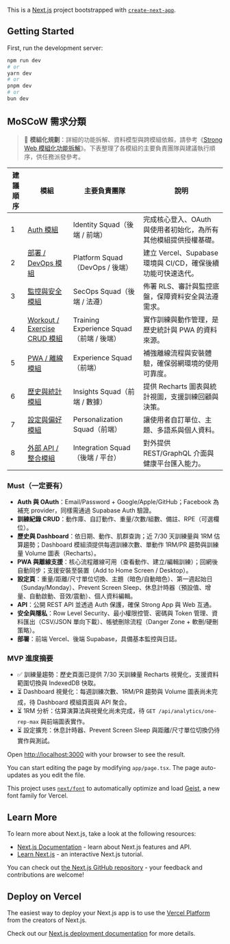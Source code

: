 This is a [Next.js](https://nextjs.org) project bootstrapped with [`create-next-app`](https://nextjs.org/docs/app/api-reference/cli/create-next-app).

## Getting Started

First, run the development server:

```bash
npm run dev
# or
yarn dev
# or
pnpm dev
# or
bun dev
```

## MoSCoW 需求分類
> 📘 **模組化規劃**：詳細的功能拆解、資料模型與跨模組依賴，請參考《[Strong Web 模組化功能拆解](docs/feature-breakdown.md)》。下表整理了各模組的主要負責團隊與建議執行順序，供任務派發參考。

| 建議順序 | 模組 | 主要負責團隊 | 說明 |
| --- | --- | --- | --- |
| 1 | [Auth 模組](docs/feature-breakdown.md#auth-模組) | Identity Squad（後端 / 前端） | 完成核心登入、OAuth 與使用者初始化，為所有其他模組提供授權基礎。 |
| 2 | [部署 / DevOps 模組](docs/feature-breakdown.md#部署--devops-模組) | Platform Squad（DevOps / 後端） | 建立 Vercel、Supabase 環境與 CI/CD，確保後續功能可快速迭代。 |
| 3 | [監控與安全模組](docs/feature-breakdown.md#監控與安全模組) | SecOps Squad（後端 / 法遵） | 佈署 RLS、審計與監控底盤，保障資料安全與法遵需求。 |
| 4 | [Workout / Exercise CRUD 模組](docs/feature-breakdown.md#workout--exercise-crud-模組) | Training Experience Squad（前端 / 後端） | 實作訓練與動作管理，是歷史統計與 PWA 的資料來源。 |
| 5 | [PWA / 離線模組](docs/feature-breakdown.md#pwa--離線模組) | Experience Squad（前端） | 補強離線流程與安裝體驗，確保弱網環境的使用可靠度。 |
| 6 | [歷史與統計模組](docs/feature-breakdown.md#歷史與統計模組) | Insights Squad（前端 / 數據） | 提供 Recharts 圖表與統計視圖，支援訓練回顧與決策。 |
| 7 | [設定與偏好模組](docs/feature-breakdown.md#設定與偏好模組) | Personalization Squad（前端） | 讓使用者自訂單位、主題、多語系與個人資料。 |
| 8 | [外部 API / 整合模組](docs/feature-breakdown.md#外部-api--整合模組) | Integration Squad（後端 / 平台） | 對外提供 REST/GraphQL 介面與健康平台匯入能力。 |

### Must（一定要有）
- **Auth 與 OAuth**：Email/Password + Google/Apple/GitHub；Facebook 為補充 provider，同樣需通過 Supabase Auth 驗證。
- **訓練紀錄 CRUD**：動作庫、自訂動作、重量/次數/組數、備註、RPE（可選欄位）。
- **歷史與 Dashboard**：依日期、動作、肌群查詢；近 7/30 天訓練量與 1RM 估算趨勢；Dashboard 模組須提供每週訓練次數、單動作 1RM/PR 趨勢與訓練量 Volume 圖表（Recharts）。
- **PWA 與離線支援**：核心流程離線可用（查看動作、建立/編輯訓練）；回網後自動同步；支援安裝至裝置（Add to Home Screen / Desktop）。
- **設定頁**：重量/距離/尺寸單位切換、主題（暗色/自動暗色）、第一週起始日（Sunday/Monday）、Prevent Screen Sleep、休息計時器（預設值、增量、自動啟動、音效/震動）、個人資料編輯。
- **API**：公開 REST API 並透過 Auth 保護，確保 Strong App 與 Web 互通。
- **安全與隱私**：Row Level Security、最小權限控管、密碼與 Token 管理、資料匯出（CSV/JSON 單向下載）、帳號刪除流程（Danger Zone + 軟刪/硬刪策略）。
- **部署**：前端 Vercel、後端 Supabase，具備基本監控與日誌。

### MVP 進度摘要
- ✅ 訓練量趨勢：歷史頁面已提供 7/30 天訓練量 Recharts 視覺化，支援資料範圍切換與 IndexedDB 快取。
- ⏳ Dashboard 視覺化：每週訓練次數、1RM/PR 趨勢與 Volume 圖表尚未完成，待 Dashboard 模組頁面與 API 聚合。
- ⏳ 1RM 分析：估算演算法與視覺化尚未完成，待 `GET /api/analytics/one-rep-max` 與前端圖表實作。
- ⏳ 設定擴充：休息計時器、Prevent Screen Sleep 與距離/尺寸單位切換仍待實作與測試。

Open [http://localhost:3000](http://localhost:3000) with your browser to see the result.

You can start editing the page by modifying `app/page.tsx`. The page auto-updates as you edit the file.

This project uses [`next/font`](https://nextjs.org/docs/app/building-your-application/optimizing/fonts) to automatically optimize and load [Geist](https://vercel.com/font), a new font family for Vercel.

## Learn More

To learn more about Next.js, take a look at the following resources:

- [Next.js Documentation](https://nextjs.org/docs) - learn about Next.js features and API.
- [Learn Next.js](https://nextjs.org/learn) - an interactive Next.js tutorial.

You can check out [the Next.js GitHub repository](https://github.com/vercel/next.js) - your feedback and contributions are welcome!

## Deploy on Vercel

The easiest way to deploy your Next.js app is to use the [Vercel Platform](https://vercel.com/new?utm_medium=default-template&filter=next.js&utm_source=create-next-app&utm_campaign=create-next-app-readme) from the creators of Next.js.

Check out our [Next.js deployment documentation](https://nextjs.org/docs/app/building-your-application/deploying) for more details.

